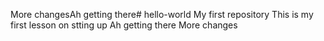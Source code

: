 More changesAh getting there# hello-world
My first repository
This is my first lesson on stting up
Ah getting there
More changes
